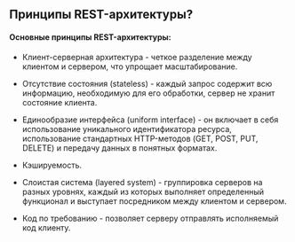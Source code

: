 ## Принципы REST-архитектуры?

#### Основные принципы REST-архитектуры:

- Клиент-серверная архитектура - четкое разделение между клиентом и сервером, что упрощает масштабирование.

- Отсутствие состояния (stateless) - каждый запрос содержит всю информацию, необходимую для его обработки, сервер не хранит состояние клиента.

- Единообразие интерфейса (uniform interface) - он включает в себя использование уникального идентификатора ресурса, использование стандартных HTTP-методов (GET, POST, PUT, DELETE) и передачу данных в понятных форматах.

- Кэшируемость.

- Слоистая система (layered system) - группировка серверов на разных уровнях, каждый из которых выполняет определенный функционал и выступает посредником между клиентом и сервером.

- Код по требованию - позволяет серверу отправлять исполняемый код клиенту.